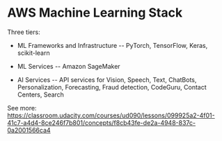 # AWS Machine Learning Stack

Three tiers:
- ML Frameworks and Infrastructure
-- PyTorch, TensorFlow, Keras, scikit-learn

- ML Services
-- Amazon SageMaker

- AI Services
-- API services for Vision, Speech, Text, ChatBots, Personalization, Forecasting, Fraud detection, CodeGuru, Contact Centers, Search

See more:
https://classroom.udacity.com/courses/ud090/lessons/099925a2-4f01-41c7-a4d4-8ce246f7b801/concepts/f8cb43fe-de2a-4948-837c-0a2001566ca4




